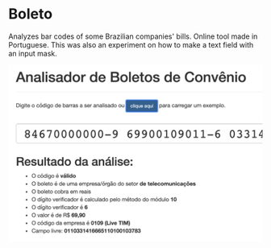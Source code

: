 # Boleto

Analyzes bar codes of some Brazilian companies' bills. Online tool made in Portuguese. This was also an experiment on how to make a text field with an input mask.

![](screenshot.png)
